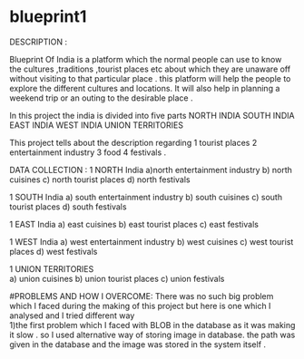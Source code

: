 # blueprint1

 DESCRIPTION :
 
Blueprint Of India is a platform which the normal people can use to know the cultures ,traditions ,tourist  places etc about which 
they are unaware off without visiting to that particular place .
this platform will help the people to explore the different cultures and locations.
It will also help in planning a weekend trip or an outing to the desirable place .


In this project the india is divided into five parts 
NORTH INDIA 
SOUTH INDIA 
EAST INDIA 
WEST INDIA 
UNION TERRITORIES 


 This project tells about the description regarding 
 1 tourist places 
 2 entertainment industry 
 3 food 
 4 festivals .
 
 DATA COLLECTION :
 1 NORTH India 
    a)north entertainment industry
    b) north cuisines
    c) north tourist places 
    d) north festivals 
  
  1 SOUTH India 
    a) south entertainment industry
    b) south cuisines
    c) south tourist places 
    d) south festivals 
  
  1 EAST India
    a) east cuisines
    b) east tourist places 
    c) east festivals 

  1 WEST India 
    a) west entertainment industry
    b) west cuisines
    c) west tourist places 
    d) west festivals 

 1  UNION TERRITORIES  
    a) union cuisines
    b) union tourist places 
    c) union festivals 
    

#PROBLEMS AND HOW I OVERCOME:
There was no such big problem which I faced during the making of this project but here is one
which I analysed and I tried different way   
1)the first problem which I faced with BLOB in the database as it was making it slow .
  so I used alternative way of storing image in database.
  the path was given in the database and the image was stored in the system itself .
